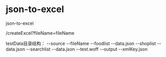 # json-to-excel
json-to-excel

/createExcel?fileName=fileName

testData目录结构：
--source
    --fileName
        --foodlist
            --data.json
        --shoplist
            --data.json
        --searchlist
            --data.json
        --test.woff
--output
--xmlKey.json